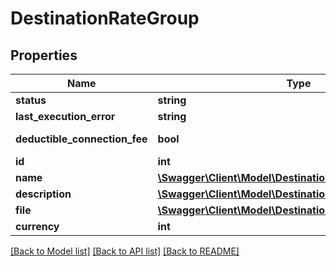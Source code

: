 # DestinationRateGroup

## Properties
Name | Type | Description | Notes
------------ | ------------- | ------------- | -------------
**status** | **string** |  | [optional] 
**last_execution_error** | **string** |  | [optional] 
**deductible_connection_fee** | **bool** |  | [default to false]
**id** | **int** |  | [optional] 
**name** | [**\Swagger\Client\Model\DestinationRateGroupName**](DestinationRateGroupName.md) |  | [optional] 
**description** | [**\Swagger\Client\Model\DestinationRateGroupDescription**](DestinationRateGroupDescription.md) |  | [optional] 
**file** | [**\Swagger\Client\Model\DestinationRateGroupFile**](DestinationRateGroupFile.md) |  | [optional] 
**currency** | **int** |  | [optional] 

[[Back to Model list]](../README.md#documentation-for-models) [[Back to API list]](../README.md#documentation-for-api-endpoints) [[Back to README]](../README.md)


